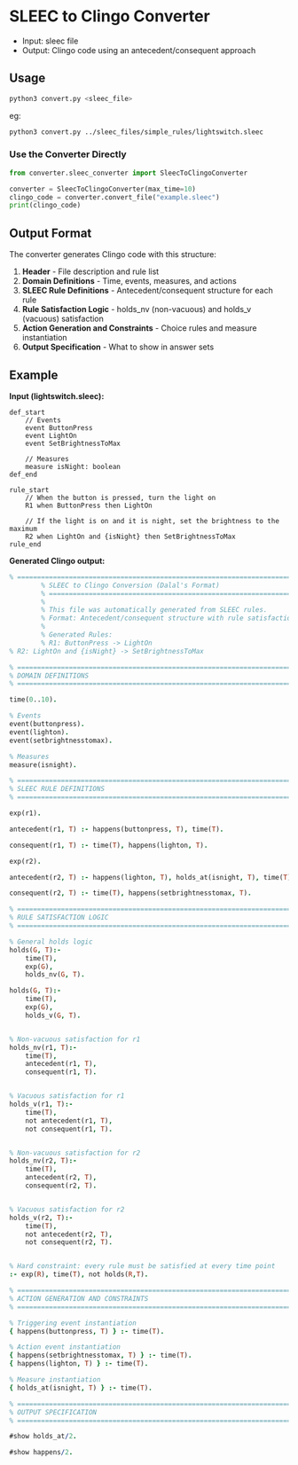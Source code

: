 # SLEEC to Clingo Converter

* Input: sleec file
* Output: Clingo code using an antecedent/consequent approach

## Usage

```bash
python3 convert.py <sleec_file>
```

eg:

```bash
python3 convert.py ../sleec_files/simple_rules/lightswitch.sleec
```

### Use the Converter Directly

```python
from converter.sleec_converter import SleecToClingoConverter

converter = SleecToClingoConverter(max_time=10)
clingo_code = converter.convert_file("example.sleec")
print(clingo_code)
```

## Output Format

The converter generates Clingo code with this structure:

1. **Header** - File description and rule list
2. **Domain Definitions** - Time, events, measures, and actions
3. **SLEEC Rule Definitions** - Antecedent/consequent structure for each rule
4. **Rule Satisfaction Logic** - holds_nv (non-vacuous) and holds_v (vacuous) satisfaction
5. **Action Generation and Constraints** - Choice rules and measure instantiation
6. **Output Specification** - What to show in answer sets

## Example

**Input (lightswitch.sleec):**

```sleec
def_start
    // Events
    event ButtonPress
    event LightOn
    event SetBrightnessToMax

    // Measures
    measure isNight: boolean
def_end

rule_start
    // When the button is pressed, turn the light on
    R1 when ButtonPress then LightOn
    
    // If the light is on and it is night, set the brightness to the maximum
    R2 when LightOn and {isNight} then SetBrightnessToMax
rule_end 
```

**Generated Clingo output:**

```prolog
% =============================================================================
        % SLEEC to Clingo Conversion (Dalal's Format)
        % =============================================================================
        % 
        % This file was automatically generated from SLEEC rules.
        % Format: Antecedent/consequent structure with rule satisfaction logic
        % 
        % Generated Rules:
        % R1: ButtonPress -> LightOn
% R2: LightOn and {isNight} -> SetBrightnessToMax

% =============================================================================
% DOMAIN DEFINITIONS
% =============================================================================

time(0..10).

% Events
event(buttonpress).
event(lighton).
event(setbrightnesstomax).

% Measures
measure(isnight).

% =============================================================================
% SLEEC RULE DEFINITIONS
% =============================================================================

exp(r1).

antecedent(r1, T) :- happens(buttonpress, T), time(T).

consequent(r1, T) :- time(T), happens(lighton, T).

exp(r2).

antecedent(r2, T) :- happens(lighton, T), holds_at(isnight, T), time(T).

consequent(r2, T) :- time(T), happens(setbrightnesstomax, T).

% =============================================================================
% RULE SATISFACTION LOGIC
% =============================================================================

% General holds logic
holds(G, T):-
    time(T), 
    exp(G),
    holds_nv(G, T).

holds(G, T):-
    time(T), 
    exp(G),
    holds_v(G, T).


% Non-vacuous satisfaction for r1
holds_nv(r1, T):-
    time(T),
    antecedent(r1, T),
    consequent(r1, T).


% Vacuous satisfaction for r1
holds_v(r1, T):-
    time(T),
    not antecedent(r1, T),
    not consequent(r1, T).


% Non-vacuous satisfaction for r2
holds_nv(r2, T):-
    time(T),
    antecedent(r2, T),
    consequent(r2, T).


% Vacuous satisfaction for r2
holds_v(r2, T):-
    time(T),
    not antecedent(r2, T),
    not consequent(r2, T).


% Hard constraint: every rule must be satisfied at every time point
:- exp(R), time(T), not holds(R,T).

% =============================================================================
% ACTION GENERATION AND CONSTRAINTS
% =============================================================================

% Triggering event instantiation
{ happens(buttonpress, T) } :- time(T).

% Action event instantiation
{ happens(setbrightnesstomax, T) } :- time(T).
{ happens(lighton, T) } :- time(T).

% Measure instantiation
{ holds_at(isnight, T) } :- time(T).

% =============================================================================
% OUTPUT SPECIFICATION
% =============================================================================

#show holds_at/2.

#show happens/2.
```
